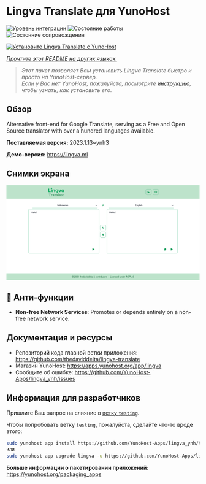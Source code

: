 <!--
Важно: этот README был автоматически сгенерирован <https://github.com/YunoHost/apps/tree/master/tools/readme_generator>
Он НЕ ДОЛЖЕН редактироваться вручную.
-->

# Lingva Translate для YunoHost

[![Уровень интеграции](https://apps.yunohost.org/badge/integration/lingva)](https://ci-apps.yunohost.org/ci/apps/lingva/)
![Состояние работы](https://apps.yunohost.org/badge/state/lingva)
![Состояние сопровождения](https://apps.yunohost.org/badge/maintained/lingva)

[![Установите Lingva Translate с YunoHost](https://install-app.yunohost.org/install-with-yunohost.svg)](https://install-app.yunohost.org/?app=lingva)

*[Прочтите этот README на других языках.](./ALL_README.md)*

> *Этот пакет позволяет Вам установить Lingva Translate быстро и просто на YunoHost-сервер.*  
> *Если у Вас нет YunoHost, пожалуйста, посмотрите [инструкцию](https://yunohost.org/install), чтобы узнать, как установить его.*

## Обзор

Alternative front-end for Google Translate, serving as a Free and Open Source translator with over a hundred languages available.


**Поставляемая версия:** 2023.1.13~ynh3

**Демо-версия:** <https://lingva.ml>

## Снимки экрана

![Снимок экрана Lingva Translate](./doc/screenshots/lingva-id-en.png)

## :red_circle: Анти-функции

- **Non-free Network Services**: Promotes or depends entirely on a non-free network service.

## Документация и ресурсы

- Репозиторий кода главной ветки приложения: <https://github.com/thedaviddelta/lingva-translate>
- Магазин YunoHost: <https://apps.yunohost.org/app/lingva>
- Сообщите об ошибке: <https://github.com/YunoHost-Apps/lingva_ynh/issues>

## Информация для разработчиков

Пришлите Ваш запрос на слияние в [ветку `testing`](https://github.com/YunoHost-Apps/lingva_ynh/tree/testing).

Чтобы попробовать ветку `testing`, пожалуйста, сделайте что-то вроде этого:

```bash
sudo yunohost app install https://github.com/YunoHost-Apps/lingva_ynh/tree/testing --debug
или
sudo yunohost app upgrade lingva -u https://github.com/YunoHost-Apps/lingva_ynh/tree/testing --debug
```

**Больше информации о пакетировании приложений:** <https://yunohost.org/packaging_apps>
